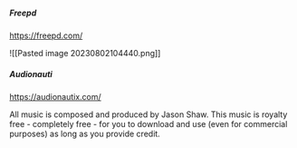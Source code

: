 

##### Freepd

https://freepd.com/

![[Pasted image 20230802104440.png]]


##### Audionauti

https://audionautix.com/

All music is composed and produced by Jason Shaw. This music is royalty free - completely free - for you to download and use (even for commercial purposes) as long as you provide credit.




